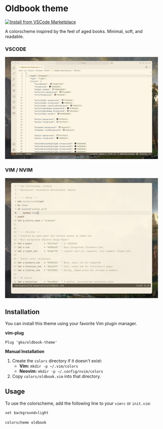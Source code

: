 # Oldbook theme

[![Install from VSCode Marketplace](https://img.shields.io/badge/Install%20from-VSCode%20Marketplace-9a8f7d?logo=visualstudiocode&style=for-the-badge&logoColor=white)](https://marketplace.visualstudio.com/items?itemName=konstantin.oldbook-theme)

A colorscheme inspired by the feel of aged books. Minimal, soft, and readable.

### VSCODE

![vscode](/images/screenshot-vscode.jpg)

### VIM / NVIM
![vim](/images/screenshot.jpg)

## Installation

You can install this theme using your favorite Vim plugin manager.

**vim-plug**

```vim
Plug 'gko/oldbook-theme'
```

**Manual Installation**

1.  Create the `colors` directory if it doesn't exist:
      * **Vim:** `mkdir -p ~/.vim/colors`
      * **Neovim:** `mkdir -p ~/.config/nvim/colors`
2.  Copy `colors/oldbook.vim` into that directory.

## Usage

To use the colorscheme, add the following line to your `vimrc` or `init.vim`:

```vim
set background=light

colorscheme oldbook
```
